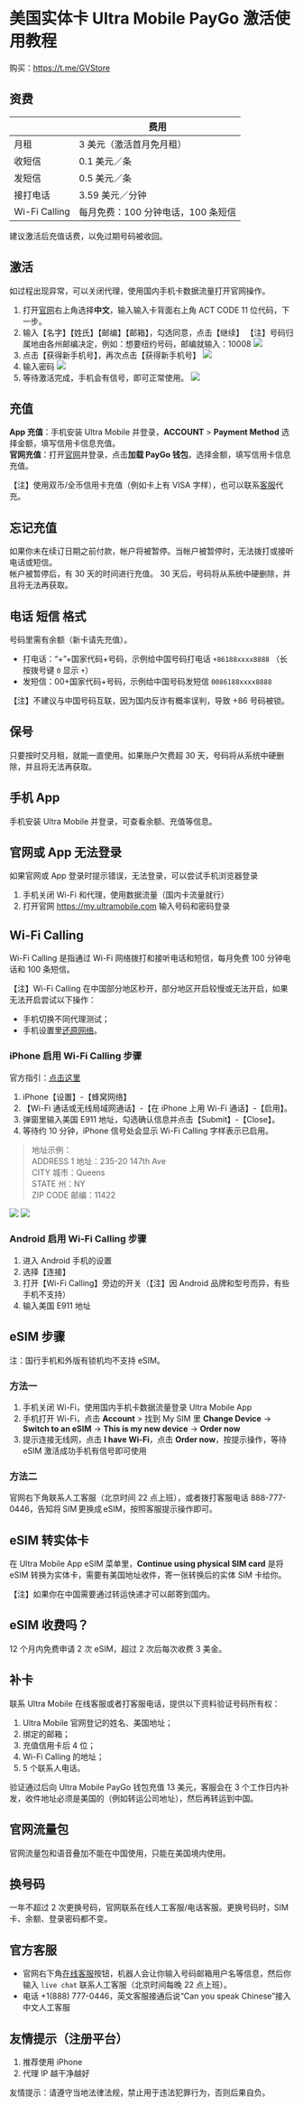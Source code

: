 # 美国实体卡 Ultra Mobile PayGo 激活使用教程

购买：https://t.me/GVStore

## 资费

|  | 费用 |  
|---|---|
| 月租 | 3 美元（激活首月免月租） |
| 收短信 | 0.1 美元／条|  
| 发短信 | 0.5 美元／条 |  
| 接打电话 | 3.59 美元／分钟 |   
| Wi-Fi Calling | 每月免费：100 分钟电话，100 条短信 | 

建议激活后充值话费，以免过期号码被收回。

## 激活

如过程出现异常，可以关闭代理，使用国内手机卡数据流量打开官网操作。

1. 打开[官网](https://my.ultramobile.com/paygo/activation)右上角选择**中文**，输入输入卡背面右上角 ACT CODE 11 位代码，下一步。
2. 输入【名字】【姓氏】【邮编】【邮箱】，勾选同意，点击【继续】
【注】号码归属地由各州邮编决定，例如：想要纽约号码，邮编就输入：10008
![](https://i.imgur.com/mVrOFTF.png)
3. 点击【获得新手机号】，再次点击【获得新手机号】
![](https://i.imgur.com/bMZjwIQ.png)
4. 输入密码
![](https://i.imgur.com/mVrOFTF.png)
5. 等待激活完成，手机会有信号，即可正常使用。
![](https://i.imgur.com/TFayLS4.png)

## 充值

**App 充值**：手机安装 Ultra Mobile 并登录，**ACCOUNT** > **Payment Method** 选择金额，填写信用卡信息充值。\
**官网充值**：打开[官网](https://my.ultramobile.com/account/paygo)并登录，点击**加载 PayGo 钱包**，选择金额，填写信用卡信息充值。

【注】使用双币/全币信用卡充值（例如卡上有 VISA 字样），也可以联系[客服](https://t.me/GVStore)代充。

## 忘记充值
如果你未在续订日期之前付款，帐户将被暂停。当帐户被暂停时，无法拨打或接听电话或短信。\
帐户被暂停后，有 30 天的时间进行充值。 30 天后，号码将从系统中硬删除，并且将无法再获取。

## 电话 短信 格式
号码里需有余额（新卡请先充值）。
- 打电话：“+”+国家代码+号码，示例给中国号码打电话 `+86188xxxx8888` （长按拨号键 `0` 显示 `+`）
- 发短信：00+国家代码+号码，示例给中国号码发短信 `0086188xxxx8888`

【注】不建议与中国号码互联，因为国内反诈有概率误判，导致 +86 号码被锁。

## 保号
只要按时交月租，就能一直使用。如果账户欠费超 30 天，号码将从系统中硬删除，并且将无法再获取。

## 手机 App
手机安装 Ultra Mobile 并登录，可查看余额、充值等信息。

## 官网或 App 无法登录
如果官网或 App 登录时提示错误，无法登录，可以尝试手机浏览器登录
1. 手机关闭 Wi-Fi 和代理，使用数据流量（国内卡流量就行）
2. 打开官网 https://my.ultramobile.com 输入号码和密码登录

## Wi-Fi Calling
Wi-Fi Calling 是指通过 Wi-Fi 网络拨打和接听电话和短信，每月免费 100 分钟电话和 100 条短信。

【注】Wi-Fi Calling 在中国部分地区秒开，部分地区开启较慢或无法开启，如果无法开启尝试以下操作：
- 手机切换不同代理测试；
- 手机设置里[还原网络](https://support.apple.com/zh-cn/111786)。

### iPhone 启用 Wi-Fi Calling 步骤
官方指引：[点击这里](https://www.ultramobile.com/blog/what-is-wifi-calling/)

1. iPhone【设置】-【蜂窝网络】
2. 【Wi-Fi 通话或无线局域网通话】-【在 iPhone 上用 Wi-Fi 通话】-【启用】。
3. 弹窗里输入美国 E911 地址，勾选确认信息并点击【Submit】-【Close】。
4. 等待约 10 分钟，iPhone 信号处会显示 Wi-Fi Calling 字样表示已启用。

>地址示例：\
>ADDRESS 1 地址：235-20 147th Ave\
>CITY 城市：Queens\
>STATE 州：NY\
>ZIP CODE 邮编：11422

![](https://i.imgur.com/7txbPjG.jpg)
![](https://i.imgur.com/4640m95.jpg)

### Android 启用 Wi-Fi Calling 步骤
1. 进入 Android 手机的设置
2. 选择【连接】
3. 打开【Wi-Fi Calling】旁边的开关（【注】因 Android 品牌和型号而异，有些手机不支持）
4. 输入美国 E911 地址

## eSIM 步骤

注：国行手机和外版有锁机均不支持 eSIM。

### 方法一
1. 手机关闭 Wi-Fi，使用国内手机卡数据流量登录 Ultra Mobile App
2. 手机打开 Wi-Fi，点击 **Account** > 找到 My SIM 里 **Change Device** → **Switch to an eSIM** → **This is my new device** → **Order now**
3. 提示连接无线网，点击 **I have Wi-Fi**，点击 **Order now**，按提示操作，等待 eSIM 激活成功手机有信号即可使用

### 方法二
官网右下角联系人工客服（北京时间 22 点上班），或者拨打客服电话 888-777-0446，告知将 SIM 更换成 eSIM，按照客服提示操作即可。

## eSIM 转实体卡
在 Ultra Mobile App eSIM 菜单里，**Continue using physical SIM card** 是将 eSIM 转换为实体卡，需要有美国地址收件，寄一张转换后的实体 SIM 卡给你。

【注】如果你在中国需要通过转运快递才可以邮寄到国内。

## eSIM 收费吗？
12 个月内免费申请 2 次 eSIM，超过 2 次后每次收费 3 美金。

## 补卡
联系 Ultra Mobile 在线客服或者打客服电话，提供以下资料验证号码所有权：

1. Ultra Mobile 官网登记的姓名、美国地址；
2. 绑定的邮箱；
3. 充值信用卡后 4 位；
4. Wi-Fi Calling 的地址；
5. 5 个联系人电话。

验证通过后向 Ultra Mobile PayGo 钱包充值 13 美元，客服会在 3 个工作日内补发，收件地址必须是美国的（例如转运公司地址），然后再转运到中国。

## 官网流量包
官网流量包和语音叠加不能在中国使用，只能在美国境内使用。

## 换号码
一年不超过 2 次更换号码，官网联系在线人工客服/电话客服。更换号码时，SIM 卡、余额、登录密码都不变。

## 官方客服
- 官网右下角[在线客服](https://www.ultramobile.com/)按钮，机器人会让你输入号码邮箱用户名等信息，然后你输入 `live chat` 联系人工客服（北京时间每晚 22 点上班）。
- 电话 +1(888) 777-0446，英文客服接通后说“Can you speak Chinese”接入中文人工客服

## 友情提示（注册平台）
1. 推荐使用 iPhone
2. 代理 IP 越干净越好

友情提示：请遵守当地法律法规，禁止用于违法犯罪行为，否则后果自负。


 
